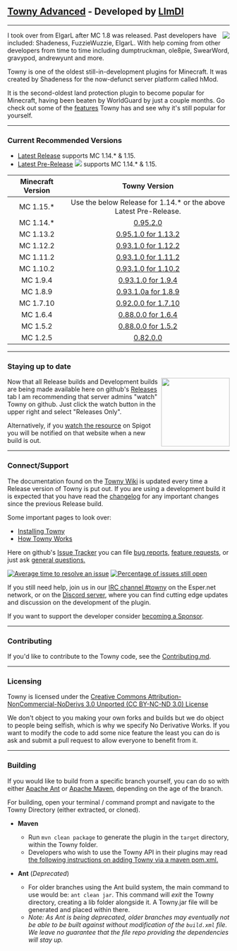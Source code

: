 ## [Towny Advanced](https://townyadvanced.github.io) - Developed by [LlmDl](https://github.com/LlmDl)

___

<p><img align=right src="https://user-images.githubusercontent.com/879756/65964696-19d6b300-e423-11e9-9cb0-d193225ee40f.png">
I took over from ElgarL after MC 1.8 was released. Past developers have included: Shadeness, FuzzieWuzzie, ElgarL.
With help coming from other developers from time to time including dumptruckman, ole8pie, SwearWord, gravypod, andrewyunt and more.

Towny is one of the oldest still-in-development plugins for Minecraft. It was created by Shadeness for the now-defunct server platform called hMod.

It is the second-oldest land protection plugin to become popular for Minecraft, having been beaten by WorldGuard by just a couple months. Go check out some of the [features](https://github.com/TownyAdvanced/Towny/wiki#features) Towny has and see why it's still popular for yourself.
</p>

___

### Current Recommended Versions
* [Latest Release](https://github.com/TownyAdvanced/Towny/releases/tag/0.95.2.0) supports MC 1.14.* & 1.15.
* [Latest Pre-Release](https://github.com/TownyAdvanced/Towny/releases) <img src="https://img.shields.io/github/tag/townyadvanced/towny.svg?sort=semver&label=">  supports MC 1.14.* & 1.15.

| Minecraft Version | Towny Version |
|:----:|:----:|
| MC 1.15.* | Use the below Release for 1.14.* or the above Latest Pre-Release. |
| MC 1.14.* | [0.95.2.0](https://github.com/TownyAdvanced/Towny/releases/tag/0.95.2.0) |
| MC 1.13.2 | [0.95.1.0 for 1.13.2](https://github.com/TownyAdvanced/Towny/releases/tag/0.95.1.0for1.13.2) |
| MC 1.12.2 | [0.93.1.0 for 1.12.2](https://www.dropbox.com/s/v2e1uy6wip7rl3u/Towny_Advanced%200.93.1.0%20for%20MC%201.12.2.zip?dl=0) |
| MC 1.11.2 | [0.93.1.0 for 1.11.2](https://www.dropbox.com/s/cfpm4iy0sbzmti4/Towny_Advanced%200.93.1.0%20for%20MC%201.11.2.zip?dl=0) |
| MC 1.10.2 | [0.93.1.0 for 1.10.2](https://www.dropbox.com/s/x2i3wqaj8n6gdh1/Towny_Advanced%200.93.1.0%20for%20MC%201.10.2.rar?dl=0) |
| MC 1.9.4 | [0.93.1.0 for 1.9.4](https://www.dropbox.com/s/eh81i4618bfmvjm/Towny_Advanced%200.93.1.0%20for%20MC%201.9.4.zip?dl=0) |
| MC 1.8.9 | [0.93.1.0a for 1.8.9](https://www.dropbox.com/s/e83206cfed61hsw/Towny_Advanced%200.93.1.0a%20for%20MC%201.8.9.zip?dl=0) |
| MC 1.7.10 | [0.92.0.0 for 1.7.10](https://www.dropbox.com/s/vmf2g5bj7ab4coo/Towny_Advanced%200.92.0.0%20-%20MC%201.7.10.zip?dl=0) |
| MC 1.6.4 | [0.88.0.0 for 1.6.4](https://www.dropbox.com/s/5n9r60ivldh5i8f/Towny_Advanced%200.88.0.0%20%281.6.4%29.zip?dl=0) |
| MC 1.5.2 | [0.88.0.0 for 1.5.2](https://www.dropbox.com/s/euydq4qsljheoms/Towny_Advanced%200.88.0.0%20%281.5.2%29.zip?dl=0) |
| MC 1.2.5 | [0.82.0.0](https://www.dropbox.com/s/xstn1vdexxc1k5q/Towny_Advanced%200.82.0.0%20for%201.2.5.zip?dl=0) |

___

### Staying up to date
<p><img align=right src="https://user-images.githubusercontent.com/879756/65964779-3a067200-e423-11e9-9928-938b976af2c2.gif" height="155">

Now that all Release builds and Development builds are being made available here on github's [Releases](https://github.com/TownyAdvanced/Towny/releases) tab I am recommending that server admins "watch" Towny on github. Just click the watch button in the upper right and select "Releases Only".

Alternatively, if you [watch the resource](https://www.spigotmc.org/resources/towny-advanced.72694/watch) on Spigot you will be notified on that website when a new build is out.
</p>

___

### Connect/Support
The documentation found on the [Towny Wiki](https://github.com/TownyAdvanced/Towny/wiki) is updated every time a Release version of Towny is put out. If you are using a development build it is expected that you have read the [changelog](https://git.io/fjbS3) for any important changes since the previous Release build.

Some important pages to look over:
- [Installing Towny](https://github.com/TownyAdvanced/Towny/wiki/Installation)
- [How Towny Works](https://github.com/TownyAdvanced/Towny/wiki/How-Towny-Works)

Here on github's [Issue Tracker](https://github.com/TownyAdvanced/Towny/issues) you can file [bug reports](https://github.com/TownyAdvanced/Towny/issues/new?assignees=&labels=&template=bug_report.md&title=), [feature requests](https://github.com/TownyAdvanced/Towny/issues/new?assignees=&labels=&template=feature_request.md&title=Suggestion%3A+), or just ask [general questions.](https://github.com/TownyAdvanced/Towny/issues/new?assignees=&labels=&template=question.md&title=Question%3A)

[![Average time to resolve an issue](http://isitmaintained.com/badge/resolution/TownyAdvanced/Towny.svg)](http://isitmaintained.com/project/TownyAdvanced/Towny "Average time to resolve an issue") [![Percentage of issues still open](http://isitmaintained.com/badge/open/TownyAdvanced/Towny.svg)](http://isitmaintained.com/project/TownyAdvanced/Towny "Percentage of issues still open")

If you still need help, join us in our [IRC channel #towny](http://webchat.esper.net/?channels=towny) on the Esper.net network, or on the [Discord server]( https://discord.gg/gnpVs5m ), where you can find cutting edge updates and discussion on the development of the plugin.

If you want to support the developer consider [becoming a Sponsor](https://github.com/sponsors/LlmDl).
___

### Contributing
If you'd like to contribute to the Towny code, see the [Contributing.md](https://github.com/LlmDl/Towny/blob/master/.github/CONTRIBUTING.MD).

___

### Licensing

Towny is licensed under the [Creative Commons Attribution-NonCommercial-NoDerivs 3.0 Unported (CC BY-NC-ND 3.0) License ](http://creativecommons.org/licenses/by-nc-nd/3.0/)

We don't object to you making your own forks and builds but we do object to people being selfish, which is why we specify No Derivative Works.
If you want to modify the code to add some nice feature the least you can do is ask and submit a pull request to allow everyone to benefit from it.

___

### Building
If you would like to build from a specific branch yourself, you can do so with either [Apache Ant](https://ant.apache.org/) or [Apache Maven](http://maven.apache.org/), depending on the age of the branch.

For building, open your terminal / command prompt and navigate to the Towny Directory (either extracted, or cloned).

- **Maven**

    - Run `mvn clean package` to generate the plugin in the `target` directory, within the Towny folder.
    - Developers who wish to use the Towny API in their plugins may read [the following instructions on adding Towny via a maven pom.xml.](https://github.com/TownyAdvanced/Towny/wiki/TownyAPI#getting-started-with-towny-and-your-ide)

- **Ant** (_Deprecated_)

    - For older branches using the Ant build system, the main command to use would be: `ant clean jar`. This command will _exit_ the Towny directory, creating a lib folder alongside it. A Towny.jar file will be generated and placed within there.
    - _Note: As Ant is being deprecated, older branches may eventually not be able to be built against without modification of the `build.xml` file. We leave no guarantee that the file repo providing the dependencies will stay up._

